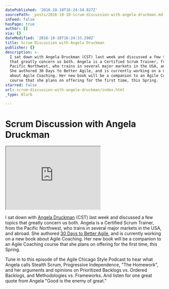 ```yaml
---
datePublished: '2016-10-10T16:24:34.827Z'
sourcePath: _posts/2016-10-10-scrum-discussion-with-angela-druckman.md
inFeed: false
hasPage: true
author: []
via: {}
dateModified: '2016-10-10T16:24:33.290Z'
title: Scrum Discussion with Angela Druckman
publisher: {}
description: >-
  I sat down with Angela Druckman (CST) last week and discussed a few topics
  that greatly concern us both. Angela is a Certified Scrum Trainer, from the
  Pacific Northwest, who trains in several major markets in the USA, and abroad.
  She authored 30 Days to Better Agile, and is currently working on a new book
  about Agile Coaching. Her new book will be a companion to an Agile Coaching
  course that she plans on offering for the first time, this Spring.
starred: false
url: scrum-discussion-with-angela-druckman/index.html
_type: Blurb

---
```

# Scrum Discussion with Angela Druckman

<iframe src="https://the-grid.github.io/ed-userhtml/?g=eJxlUF1vwjAM_CtRpD0WFxBMmih_ZcqHoRaOXSWpuu7XL4U39na-s-7OvtAtu4Sm1JVxsF5zxPxlRAWtKTkMFmCsiU_dxG7FvGPyZZVd0ASYPEbAiYpGBIpwPPbn0-cBRqT7WOHQ97BQrCOcG6ojJoRSnUSXY5dICNxcW9BPBdGmz8mLI4YVy1PZEjdlysjq4gZFv11sjlS2KVLGUEkFvAuPpdk2tgsujAg1zwjWvKoMtnWx5llmsPu-_2jHhazMJPfBilpjHLMut5m5CYhiFvQPqu9s0t93Sv_tlDfmeoHXm69_vnmFVQ" height="200" style=""></iframe>

I sat down with [Angela Druckman][0] (CST) last week and discussed a few topics that greatly concern us both. Angela is a Certified Scrum Trainer, from the Pacific Northwest, who trains in several major markets in the USA, and abroad. She authored [30 Days to Better Agile][1], and is currently working on a new book about Agile Coaching. Her new book will be a companion to an Agile Coaching course that she plans on offering for the first time, this Spring.

Tune in to this episode of the Agile Chicago Style Podcast to hear what Angela calls Stealth Scrum, Progressive Independence, "The Homework", and her arguments and opinions on Prioritized Backlogs vs. Ordered Backlogs, and Methodologies vs. Frameworks. And listen for one great quote from Angela "Good is the enemy of great."

[0]: http://angeladruckman.com/ "The Druckman Company"
[1]: http://angeladruckman.com/30-days-to-better-agile "Book: 30 Days to Better Agile"